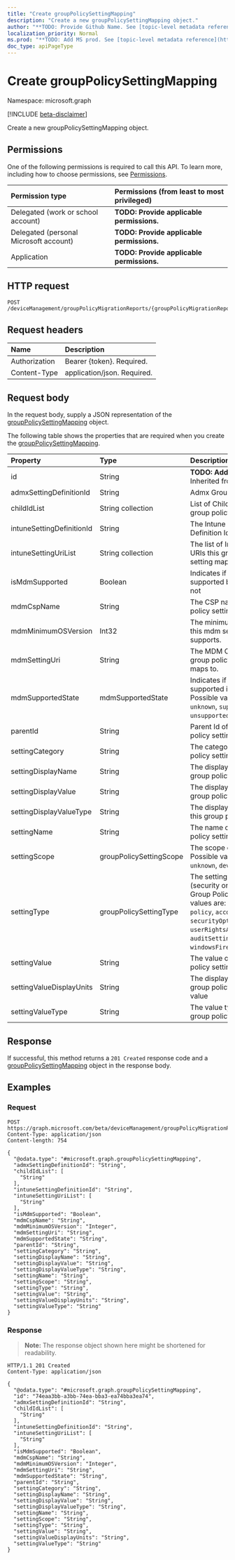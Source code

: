 ```yaml
---
title: "Create groupPolicySettingMapping"
description: "Create a new groupPolicySettingMapping object."
author: "**TODO: Provide Github Name. See [topic-level metadata reference](https://msgo.azurewebsites.net/add/document/guidelines/metadata.html#topic-level-metadata)**"
localization_priority: Normal
ms.prod: "**TODO: Add MS prod. See [topic-level metadata reference](https://msgo.azurewebsites.net/add/document/guidelines/metadata.html#topic-level-metadata)**"
doc_type: apiPageType
---
```


# Create groupPolicySettingMapping
Namespace: microsoft.graph

[!INCLUDE [beta-disclaimer](../../includes/beta-disclaimer.md)]

Create a new groupPolicySettingMapping object.

## Permissions
One of the following permissions is required to call this API. To learn more, including how to choose permissions, see [Permissions](/graph/permissions-reference).

|Permission type|Permissions (from least to most privileged)|
|:---|:---|
|Delegated (work or school account)|**TODO: Provide applicable permissions.**|
|Delegated (personal Microsoft account)|**TODO: Provide applicable permissions.**|
|Application|**TODO: Provide applicable permissions.**|

## HTTP request

<!-- {
  "blockType": "ignored"
}
-->
``` http
POST /deviceManagement/groupPolicyMigrationReports/{groupPolicyMigrationReportId}/groupPolicySettingMappings
```

## Request headers
|Name|Description|
|:---|:---|
|Authorization|Bearer {token}. Required.|
|Content-Type|application/json. Required.|

## Request body
In the request body, supply a JSON representation of the [groupPolicySettingMapping](../resources/grouppolicysettingmapping.md) object.

The following table shows the properties that are required when you create the [groupPolicySettingMapping](../resources/grouppolicysettingmapping.md).

|Property|Type|Description|
|:---|:---|:---|
|id|String|**TODO: Add Description** Inherited from [entity](../resources/entity.md)|
|admxSettingDefinitionId|String|Admx Group Policy Id|
|childIdList|String collection|List of Child Ids of the group policy setting.|
|intuneSettingDefinitionId|String|The Intune Setting Definition Id|
|intuneSettingUriList|String collection|The list of Intune Setting URIs this group policy setting maps to|
|isMdmSupported|Boolean|Indicates if the setting is supported by Intune or not|
|mdmCspName|String|The CSP name this group policy setting maps to.|
|mdmMinimumOSVersion|Int32|The minimum OS version this mdm setting supports.|
|mdmSettingUri|String|The MDM CSP URI this group policy setting maps to.|
|mdmSupportedState|mdmSupportedState|Indicates if the setting is supported in Mdm or not. Possible values are: `unknown`, `supported`, `unsupported`, `deprecated`.|
|parentId|String|Parent Id of the group policy setting.|
|settingCategory|String|The category the group policy setting is in.|
|settingDisplayName|String|The display name of this group policy setting.|
|settingDisplayValue|String|The display value of this group policy setting.|
|settingDisplayValueType|String|The display value type of this group policy setting.|
|settingName|String|The name of this group policy setting.|
|settingScope|groupPolicySettingScope|The scope of the setting. Possible values are: `unknown`, `device`, `user`.|
|settingType|groupPolicySettingType|The setting type (security or admx) of the Group Policy. Possible values are: `unknown`, `policy`, `account`, `securityOptions`, `userRightsAssignment`, `auditSetting`, `windowsFirewallSettings`.|
|settingValue|String|The value of this group policy setting.|
|settingValueDisplayUnits|String|The display units of this group policy setting value|
|settingValueType|String|The value type of this group policy setting.|



## Response

If successful, this method returns a `201 Created` response code and a [groupPolicySettingMapping](../resources/grouppolicysettingmapping.md) object in the response body.

## Examples

### Request
<!-- {
  "blockType": "request",
  "name": "create_grouppolicysettingmapping_from_"
}
-->
``` http
POST https://graph.microsoft.com/beta/deviceManagement/groupPolicyMigrationReports/{groupPolicyMigrationReportId}/groupPolicySettingMappings
Content-Type: application/json
Content-length: 754

{
  "@odata.type": "#microsoft.graph.groupPolicySettingMapping",
  "admxSettingDefinitionId": "String",
  "childIdList": [
    "String"
  ],
  "intuneSettingDefinitionId": "String",
  "intuneSettingUriList": [
    "String"
  ],
  "isMdmSupported": "Boolean",
  "mdmCspName": "String",
  "mdmMinimumOSVersion": "Integer",
  "mdmSettingUri": "String",
  "mdmSupportedState": "String",
  "parentId": "String",
  "settingCategory": "String",
  "settingDisplayName": "String",
  "settingDisplayValue": "String",
  "settingDisplayValueType": "String",
  "settingName": "String",
  "settingScope": "String",
  "settingType": "String",
  "settingValue": "String",
  "settingValueDisplayUnits": "String",
  "settingValueType": "String"
}
```


### Response
>**Note:** The response object shown here might be shortened for readability.
<!-- {
  "blockType": "response",
  "truncated": true,
  "@odata.type": "microsoft.graph.groupPolicySettingMapping"
}
-->
``` http
HTTP/1.1 201 Created
Content-Type: application/json

{
  "@odata.type": "#microsoft.graph.groupPolicySettingMapping",
  "id": "74eaa3bb-a3bb-74ea-bba3-ea74bba3ea74",
  "admxSettingDefinitionId": "String",
  "childIdList": [
    "String"
  ],
  "intuneSettingDefinitionId": "String",
  "intuneSettingUriList": [
    "String"
  ],
  "isMdmSupported": "Boolean",
  "mdmCspName": "String",
  "mdmMinimumOSVersion": "Integer",
  "mdmSettingUri": "String",
  "mdmSupportedState": "String",
  "parentId": "String",
  "settingCategory": "String",
  "settingDisplayName": "String",
  "settingDisplayValue": "String",
  "settingDisplayValueType": "String",
  "settingName": "String",
  "settingScope": "String",
  "settingType": "String",
  "settingValue": "String",
  "settingValueDisplayUnits": "String",
  "settingValueType": "String"
}
```

